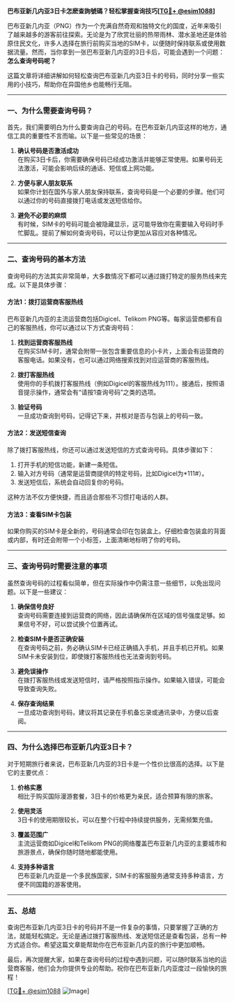 **巴布亚新几内亚3日卡怎麽查詢號碼？轻松掌握查询技巧[[TG💪+ @esim1088](https://t.me/s/esim1088)]**

巴布亚新几内亚（PNG）作为一个充满自然奇观和独特文化的国度，近年来吸引了越来越多的游客前往探索。无论是为了欣赏壮丽的热带雨林、潜水圣地还是体验原住民文化，许多人选择在旅行前购买当地的SIM卡，以便随时保持联系或使用数据流量。然而，当你拿到一张巴布亚新几内亚的3日卡后，可能会遇到一个问题：**怎么查询号码呢？**  

这篇文章将详细讲解如何轻松查询巴布亚新几内亚3日卡的号码，同时分享一些实用的小技巧，帮助你在异国他乡也能畅行无阻。

---

### 一、为什么需要查询号码？

首先，我们需要明白为什么要查询自己的号码。在巴布亚新几内亚这样的地方，通信工具的重要性不言而喻。以下是一些常见的场景：

1. **确认号码是否激活成功**  
   在购买3日卡后，你需要确保号码已经成功激活并能够正常使用。如果号码无法激活，可能会影响后续的通话、短信或上网功能。

2. **方便与家人朋友联系**  
   如果你计划在国外与家人朋友保持联系，查询号码是一个必要的步骤。他们可以通过你的号码直接拨打电话或发送短信给你。

3. **避免不必要的麻烦**  
   有时候，SIM卡的号码可能会被隐藏显示，这可能导致你在需要输入号码时手忙脚乱。提前了解如何查询号码，可以让你更加从容应对各种情况。

---

### 二、查询号码的基本方法

查询号码的方法其实非常简单，大多数情况下都可以通过拨打特定的服务热线来完成。以下是具体步骤：

#### 方法1：拨打运营商客服热线
巴布亚新几内亚的主流运营商包括Digicel、Telikom PNG等。每家运营商都有自己的客服热线，你可以通过以下方式查询号码：

1. **找到运营商客服热线**  
   在购买SIM卡时，通常会附带一张包含重要信息的小卡片，上面会有运营商的客服电话。如果没有，也可以通过网络搜索找到对应运营商的客服热线。

2. **拨打客服热线**  
   使用你的手机拨打客服热线（例如Digicel的客服热线为111）。接通后，按照语音提示操作，通常会有“请按1查询号码”之类的选项。

3. **验证号码**  
   一旦成功查询到号码，记得记下来，并核对是否与包装上的号码一致。

#### 方法2：发送短信查询
除了拨打客服热线，你还可以通过发送短信的方式查询号码。具体步骤如下：

1. 打开手机的短信功能，新建一条短信。
2. 输入对方号码（通常是运营商提供的特定号码，比如Digicel为*111#）。
3. 发送短信后，系统会自动回复你的号码。

这种方法不仅方便快捷，而且适合那些不习惯打电话的人群。

#### 方法3：查看SIM卡包装
如果你购买的SIM卡是全新的，号码通常会印在包装盒上。仔细检查包装盒的背面或内部，有时还会附带一个小标签，上面清晰地标明了你的号码。

---

### 三、查询号码时需要注意的事项

虽然查询号码的过程看似简单，但在实际操作中仍需注意一些细节，以免出现问题。以下是一些建议：

1. **确保信号良好**  
   查询号码需要连接到运营商的网络，因此请确保所在区域的信号强度足够。如果信号不好，可以尝试换个位置再试。

2. **检查SIM卡是否正确安装**  
   在查询号码之前，务必确认SIM卡已经正确插入手机，并且手机已开机。如果SIM卡未安装到位，即使拨打客服热线也无法查询到号码。

3. **避免误操作**  
   在拨打客服热线或发送短信时，请严格按照指示操作。如果输入错误，可能会导致查询失败。

4. **保存查询结果**  
   一旦成功查询到号码，建议将其记录在手机备忘录或通讯录中，方便以后查阅。

---

### 四、为什么选择巴布亚新几内亚3日卡？

对于短期旅行者来说，巴布亚新几内亚的3日卡是一个性价比很高的选择。以下是它的主要优点：

1. **价格实惠**  
   相比于购买国际漫游套餐，3日卡的价格更为亲民，适合预算有限的旅客。

2. **使用灵活**  
   3日卡的使用期限较长，可以在整个行程中持续提供服务，无需频繁充值。

3. **覆盖范围广**  
   主流运营商如Digicel和Telikom PNG的网络覆盖巴布亚新几内亚的主要城市和旅游景点，确保你随时随地都能使用。

4. **支持多种语言**  
   巴布亚新几内亚是一个多民族国家，SIM卡的客服服务通常支持多种语言，方便不同国籍的游客使用。

---

### 五、总结

查询巴布亚新几内亚3日卡的号码并不是一件复杂的事情，只要掌握了正确的方法，就能轻松搞定。无论是通过拨打客服热线、发送短信还是查看包装，总有一种方式适合你。希望这篇文章能帮助你在巴布亚新几内亚的旅行中更加顺畅。

最后，再次提醒大家，如果在查询号码的过程中遇到问题，可以随时联系当地的运营商客服，他们会为你提供专业的帮助。祝你在巴布亚新几内亚度过一段愉快的旅程！

[[TG💪+ @esim1088](https://t.me/s/esim1088) ![Image](https://i.postimg.cc/4NQfJmqS/Snipaste-2025-05-13-00-14-12.png)]